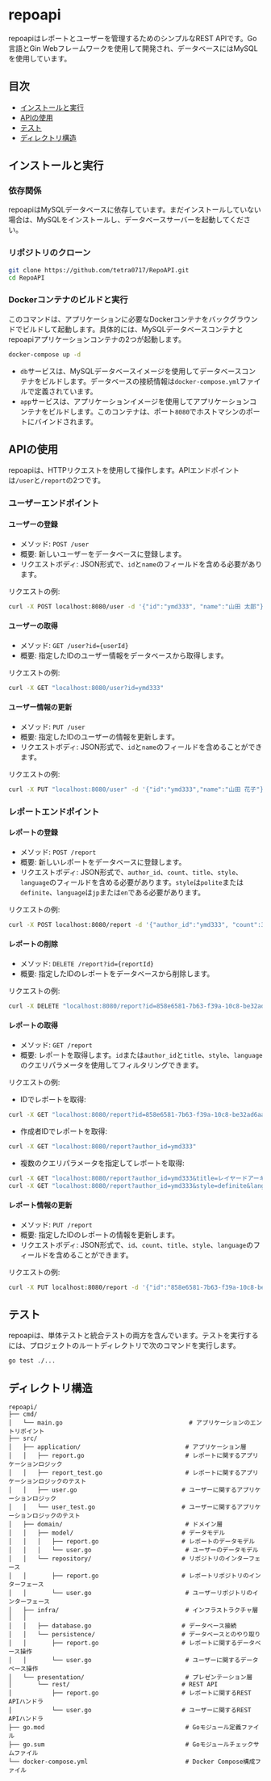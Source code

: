 # repoapi

repoapiはレポートとユーザーを管理するためのシンプルなREST APIです。Go言語とGin Webフレームワークを使用して開発され、データベースにはMySQLを使用しています。

## 目次

- [インストールと実行](#インストールと実行)
- [APIの使用](#APIの使用)
- [テスト](#テスト)
- [ディレクトリ構造](#ディレクトリ構造)

## インストールと実行

### 依存関係

repoapiはMySQLデータベースに依存しています。まだインストールしていない場合は、MySQLをインストールし、データベースサーバーを起動してください。

### リポジトリのクローン

```bash
git clone https://github.com/tetra0717/RepoAPI.git
cd RepoAPI
```

### Dockerコンテナのビルドと実行

このコマンドは、アプリケーションに必要なDockerコンテナをバックグラウンドでビルドして起動します。具体的には、MySQLデータベースコンテナとrepoapiアプリケーションコンテナの2つが起動します。

```bash
docker-compose up -d
```

- `db`サービスは、MySQLデータベースイメージを使用してデータベースコンテナをビルドします。データベースの接続情報は`docker-compose.yml`ファイルで定義されています。
- `app`サービスは、アプリケーションイメージを使用してアプリケーションコンテナをビルドします。このコンテナは、ポート`8080`でホストマシンのポートにバインドされます。


## APIの使用

repoapiは、HTTPリクエストを使用して操作します。APIエンドポイントは`/user`と`/report`の2つです。

### ユーザーエンドポイント

#### ユーザーの登録

- メソッド: `POST /user`
- 概要: 新しいユーザーをデータベースに登録します。
- リクエストボディ: JSON形式で、`id`と`name`のフィールドを含める必要があります。

リクエストの例:

```bash
curl -X POST localhost:8080/user -d '{"id":"ymd333", "name":"山田 太郎"}' -H "Content-Type: application/json"
```

#### ユーザーの取得

- メソッド: `GET /user?id={userId}`
- 概要: 指定したIDのユーザー情報をデータベースから取得します。

リクエストの例:

```bash
curl -X GET "localhost:8080/user?id=ymd333"
```

#### ユーザー情報の更新

- メソッド: `PUT /user`
- 概要: 指定したIDのユーザーの情報を更新します。
- リクエストボディ: JSON形式で、`id`と`name`のフィールドを含めることができます。

リクエストの例:

```bash
curl -X PUT "localhost:8080/user" -d '{"id":"ymd333","name":"山田 花子"}' -H "Content-Type: application/json"
```

### レポートエンドポイント

#### レポートの登録

- メソッド: `POST /report`
- 概要: 新しいレポートをデータベースに登録します。
- リクエストボディ: JSON形式で、`author_id`、`count`、`title`、`style`、`language`のフィールドを含める必要があります。`style`は`polite`または`definite`、`language`は`jp`または`en`である必要があります。

リクエストの例:

```bash
curl -X POST localhost:8080/report -d '{"author_id":"ymd333", "count":300, "title":"レイヤードアーキテクチャについて", "style":"polite", "language":"jp"}' -H "Content-Type: application/json"
```

#### レポートの削除

- メソッド: `DELETE /report?id={reportId}`
- 概要: 指定したIDのレポートをデータベースから削除します。

リクエストの例:

```bash
curl -X DELETE "localhost:8080/report?id=858e6581-7b63-f39a-10c8-be32ad6aafb5"
```

#### レポートの取得

- メソッド: `GET /report`
- 概要: レポートを取得します。`id`または`author_id`と`title`、`style`、`language`のクエリパラメータを使用してフィルタリングできます。

リクエストの例:

- IDでレポートを取得:

```bash
curl -X GET "localhost:8080/report?id=858e6581-7b63-f39a-10c8-be32ad6aafb5"
```

- 作成者IDでレポートを取得:

```bash
curl -X GET "localhost:8080/report?author_id=ymd333"
```

- 複数のクエリパラメータを指定してレポートを取得:

```bash
curl -X GET "localhost:8080/report?author_id=ymd333&title=レイヤードアーキテクチャについて"
curl -X GET "localhost:8080/report?author_id=ymd333&style=definite&language=en"
```

#### レポート情報の更新

- メソッド: `PUT /report`
- 概要: 指定したIDのレポートの情報を更新します。
- リクエストボディ: JSON形式で、`id`、`count`、`title`、`style`、`language`のフィールドを含めることができます。

リクエストの例:

```bash
curl -X PUT localhost:8080/report -d '{"id":"858e6581-7b63-f39a-10c8-be32ad6aafb5","count":400, "title":"クリーンアーキテクチャについて", "style":"definite", "language":"jp"}' -H "Content-Type: application/json"
```

## テスト

repoapiは、単体テストと統合テストの両方を含んでいます。テストを実行するには、プロジェクトのルートディレクトリで次のコマンドを実行します。

```bash
go test ./...
```

## ディレクトリ構造

```
repoapi/
├── cmd/
│   └── main.go                                   # アプリケーションのエントリポイント
├── src/
│   ├── application/                             # アプリケーション層
│   │   ├── report.go                            # レポートに関するアプリケーションロジック
│   │   ├── report_test.go                       # レポートに関するアプリケーションロジックのテスト
│   │   ├── user.go                             # ユーザーに関するアプリケーションロジック
│   │   └── user_test.go                        # ユーザーに関するアプリケーションロジックのテスト
│   ├── domain/                                  # ドメイン層
│   │   ├── model/                              # データモデル
│   │   │   ├── report.go                       # レポートのデータモデル
│   │   │   └── user.go                          # ユーザーのデータモデル
│   │   └── repository/                         # リポジトリのインターフェース
│   │       ├── report.go                       # レポートリポジトリのインターフェース
│   │       └── user.go                          # ユーザーリポジトリのインターフェース
│   ├── infra/                                   # インフラストラクチャ層
│   │
│   │   ├── database.go                         # データベース接続
│   │   └── persistence/                        # データベースとのやり取り
│   │       ├── report.go                       # レポートに関するデータベース操作
│   │       └── user.go                          # ユーザーに関するデータベース操作
│   └── presentation/                            # プレゼンテーション層
│       └── rest/                               # REST API
│           ├── report.go                       # レポートに関するREST APIハンドラ
│           └── user.go                         # ユーザーに関するREST APIハンドラ
├── go.mod                                       # Goモジュール定義ファイル
├── go.sum                                       # Goモジュールチェックサムファイル
└── docker-compose.yml                           # Docker Compose構成ファイル
```
